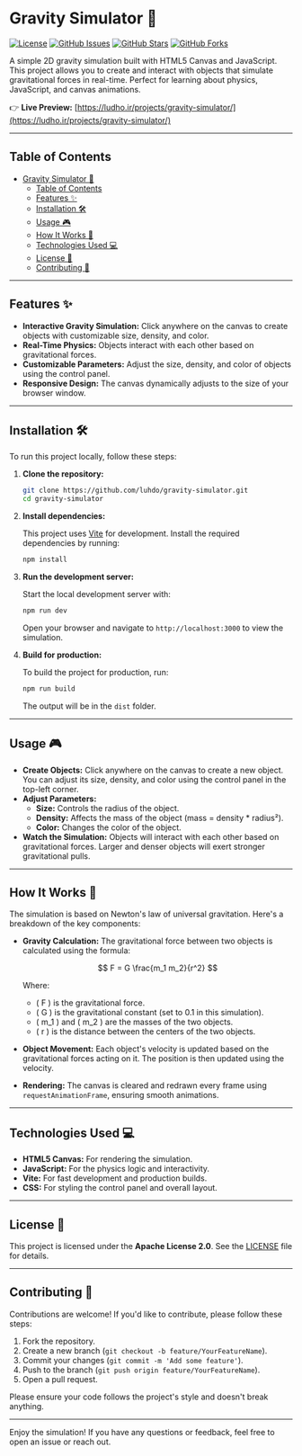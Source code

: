 # Gravity Simulator 🌌

[![License](https://img.shields.io/badge/License-Apache%202.0-blue.svg)](https://opensource.org/licenses/Apache-2.0)
[![GitHub Issues](https://img.shields.io/github/issues/luhdo/gravity-simulator)](https://github.com/luhdo/gravity-simulator/issues)
[![GitHub Stars](https://img.shields.io/github/stars/luhdo/gravity-simulator)](https://github.com/luhdo/gravity-simulator/stargazers)
[![GitHub Forks](https://img.shields.io/github/forks/luhdo/gravity-simulator)](https://github.com/luhdo/gravity-simulator/network)

A simple 2D gravity simulation built with HTML5 Canvas and JavaScript. This project allows you to create and interact with objects that simulate gravitational forces in real-time. Perfect for learning about physics, JavaScript, and canvas animations.

👉 **Live Preview:** [https://ludho.ir/projects/gravity-simulator/](https://ludho.ir/projects/gravity-simulator/)

---

## Table of Contents

- [Gravity Simulator 🌌](#gravity-simulator-)
  - [Table of Contents](#table-of-contents)
  - [Features ✨](#features-)
  - [Installation 🛠️](#installation-️)
  - [Usage 🎮](#usage-)
  - [How It Works 🧠](#how-it-works-)
  - [Technologies Used 💻](#technologies-used-)
  - [License 📜](#license-)
  - [Contributing 🤝](#contributing-)

---

## Features ✨

- **Interactive Gravity Simulation:** Click anywhere on the canvas to create objects with customizable size, density, and color.
- **Real-Time Physics:** Objects interact with each other based on gravitational forces.
- **Customizable Parameters:** Adjust the size, density, and color of objects using the control panel.
- **Responsive Design:** The canvas dynamically adjusts to the size of your browser window.

---

## Installation 🛠️

To run this project locally, follow these steps:

1. **Clone the repository:**

   ```bash
   git clone https://github.com/luhdo/gravity-simulator.git
   cd gravity-simulator
   ```

2. **Install dependencies:**

   This project uses [Vite](https://vitejs.dev/) for development. Install the required dependencies by running:

   ```bash
   npm install
   ```

3. **Run the development server:**

   Start the local development server with:

   ```bash
   npm run dev
   ```

   Open your browser and navigate to `http://localhost:3000` to view the simulation.

4. **Build for production:**

   To build the project for production, run:

   ```bash
   npm run build
   ```

   The output will be in the `dist` folder.

---

## Usage 🎮

- **Create Objects:** Click anywhere on the canvas to create a new object. You can adjust its size, density, and color using the control panel in the top-left corner.
- **Adjust Parameters:**
  - **Size:** Controls the radius of the object.
  - **Density:** Affects the mass of the object (mass = density * radius²).
  - **Color:** Changes the color of the object.
- **Watch the Simulation:** Objects will interact with each other based on gravitational forces. Larger and denser objects will exert stronger gravitational pulls.

---

## How It Works 🧠

The simulation is based on Newton's law of universal gravitation. Here's a breakdown of the key components:

- **Gravity Calculation:** The gravitational force between two objects is calculated using the formula:
  
  $$
  F = G \frac{m_1 m_2}{r^2}
  $$
  
  Where:
  - \( F \) is the gravitational force.
  - \( G \) is the gravitational constant (set to 0.1 in this simulation).
  - \( m_1 \) and \( m_2 \) are the masses of the two objects.
  - \( r \) is the distance between the centers of the two objects.

- **Object Movement:** Each object's velocity is updated based on the gravitational forces acting on it. The position is then updated using the velocity.

- **Rendering:** The canvas is cleared and redrawn every frame using `requestAnimationFrame`, ensuring smooth animations.

---

## Technologies Used 💻

- **HTML5 Canvas:** For rendering the simulation.
- **JavaScript:** For the physics logic and interactivity.
- **Vite:** For fast development and production builds.
- **CSS:** For styling the control panel and overall layout.

---

## License 📜

This project is licensed under the **Apache License 2.0**. See the [LICENSE](LICENSE) file for details.

---

## Contributing 🤝

Contributions are welcome! If you'd like to contribute, please follow these steps:

1. Fork the repository.
2. Create a new branch (`git checkout -b feature/YourFeatureName`).
3. Commit your changes (`git commit -m 'Add some feature'`).
4. Push to the branch (`git push origin feature/YourFeatureName`).
5. Open a pull request.

Please ensure your code follows the project's style and doesn't break anything.

---

Enjoy the simulation! If you have any questions or feedback, feel free to open an issue or reach out.
